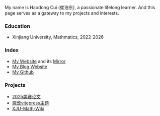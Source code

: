 My name is Haodong Cui (崔浩东), a passionate lifelong learner. And this page serves as a gateway to my projects and interests.


### Education
- Xinjiang University, Mathmatics, 2022-2026


### Index
- [My Website](https://haodongcui.github.io) and its [Mirror](https://cuihd.com/)
- [My Blog Website](https://haodongcui.github.io/blog/)
- [My Github](https://github.com/haodongcui)


### Projects
- [2025美赛论文](https://haodongcui.github.io/files/2025comapPaper.pdf)
- [魔改vitepress主题](https://github.com/haodongcui/vitepress-pure-blog)
- [XJU-Math-Wiki](https://haodongcui.github.io/xju-math-wiki/)

